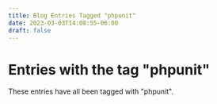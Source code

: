 ```yaml
---
title: Blog Entries Tagged "phpunit"
date: 2023-03-03T14:08:55-06:00
draft: false
---
```

# Entries with the tag "phpunit"

These entries have all been tagged with "phpunit".